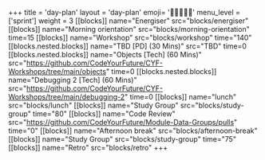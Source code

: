 +++
title = 'day-plan'
layout = 'day-plan'
emoji= '🧑🏾‍🤝‍🧑🏾'
menu_level = ['sprint']
weight = 3
[[blocks]]
name="Energiser"
src="blocks/energiser"
[[blocks]]
name="Morning orientation"
src="blocks/morning-orientation"
time=15
[[blocks]]
name="Workshop"
src="blocks/workshop"
time="140"
  [[blocks.nested.blocks]]
    name="TBD [PD] (30 Mins)"
    src="TBD"
    time=0
  [[blocks.nested.blocks]]
    name="Objects [Tech] (60 Mins)"
    src="https://github.com/CodeYourFuture/CYF-Workshops/tree/main/objects"
    time=0
  [[blocks.nested.blocks]]
    name="Debugging 2 [Tech] (60 Mins)"
    src="https://github.com/CodeYourFuture/CYF-Workshops/tree/main/debugging-2"
    time=0
[[blocks]]
name="lunch"
src="blocks/lunch"
[[blocks]]
name="Study Group"
src="blocks/study-group"
time="80"
[[blocks]]
name="Code Review"
src="https://github.com/CodeYourFuture/Module-Data-Groups/pulls"
time="0"
[[blocks]]
name="Afternoon break"
src="blocks/afternoon-break"
[[blocks]]
name="Study Group"
src="blocks/study-group"
time="75"
[[blocks]]
name="Retro"
src="blocks/retro"
+++
